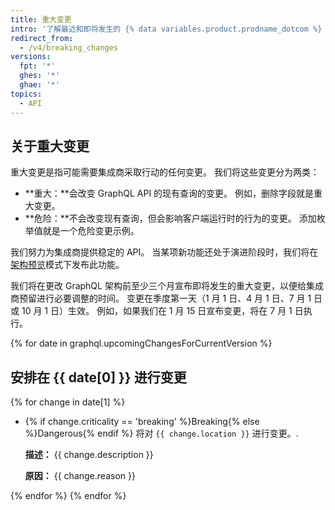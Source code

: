 ```yaml
---
title: 重大变更
intro: '了解最近和即将发生的 {% data variables.product.prodname_dotcom %} GraphQL API 重大变更。'
redirect_from:
  - /v4/breaking_changes
versions:
  fpt: '*'
  ghes: '*'
  ghae: '*'
topics:
  - API
---
```


## 关于重大变更

重大变更是指可能需要集成商采取行动的任何变更。 我们将这些变更分为两类：

  - **重大：**会改变 GraphQL API 的现有查询的变更。 例如，删除字段就是重大变更。
  - **危险：**不会改变现有查询，但会影响客户端运行时的行为的变更。 添加枚举值就是一个危险变更示例。

我们努力为集成商提供稳定的 API。 当某项新功能还处于演进阶段时，我们将在[架构预览](/graphql/overview/schema-previews)模式下发布此功能。

我们将在更改 GraphQL 架构前至少三个月宣布即将发生的重大变更，以便给集成商预留进行必要调整的时间。 变更在季度第一天（1 月 1 日、4 月 1 日、7 月 1 日或 10 月 1 日）生效。 例如，如果我们在 1 月 15 日宣布变更，将在 7 月 1 日执行。

{% for date in graphql.upcomingChangesForCurrentVersion %}
## 安排在 {{ date[0] }} 进行变更

{% for change in date[1] %}
<ul>
<li><span class="border rounded-1 m-1 p-1 {% if change.criticality == 'breaking' %}color-border-danger color-bg-danger{% else %}color-border-info color-bg-info{% endif %}">{% if change.criticality == 'breaking' %}Breaking{% else %}Dangerous{% endif %}</span> 将对 <code>{{ change.location }}</code> 进行变更。.

<p><b>描述：</b> {{ change.description }}</p>

<p><b>原因：</b> {{ change.reason }}</p>
</li>
</ul>

{% endfor %}
{% endfor %}
